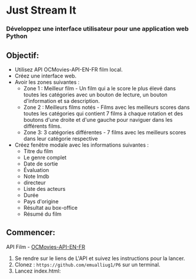 # Just Stream It
### Développez une interface utilisateur pour une application web Python

## Objectif:

- Utilisez API OCMovies-API-EN-FR film local.
- Créez une interface web.
- Avoir les zones suivantes :
  - Zone 1 : Meilleur film - Un film qui a le score le plus élevé dans toutes les catégories avec un bouton de lecture, un bouton d'information et sa description.
  - Zone 2 : Meilleurs films notés - Films avec les meilleurs scores dans toutes les catégories qui contient 7 films à chaque rotation et des boutons d'une droite et d'une gauche pour naviguer dans les différents films.
  - Zone 3: 3 catégories différentes - 7 films avec les meilleurs scores dans leur catégorie respective
- Créez fenêtre modale avec les informations suivantes :
  - Titre du film
  - Le genre complet
  - Date de sortie
  - Évaluation
  - Note Imdb
  - directeur
  - Liste des acteurs
  - Durée
  - Pays d'origine
  - Résultat au box-office
  - Résumé du film

## Commencer:

API Film - [OCMovies-API-EN-FR](https://github.com/OpenClassrooms-Student-Center/OCMovies-API-EN-FR)
  1. Se rendre sur le liens de L'API et suivez les instructions pour la lancer.
  2. Clonez : `https://github.com/emualliug1/P6` sur un terminal.
  3. Lancez index.html:
